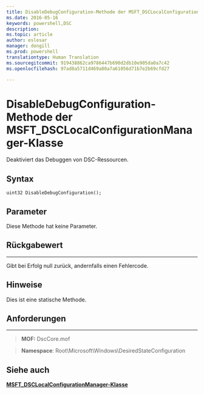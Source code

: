 ```yaml
---
title: DisableDebugConfiguration-Methode der MSFT_DSCLocalConfigurationManager-Klasse
ms.date: 2016-05-16
keywords: powershell,DSC
description: 
ms.topic: article
author: eslesar
manager: dongill
ms.prod: powershell
translationtype: Human Translation
ms.sourcegitcommit: 919438862ca9786447b690d2db10e905da0a7c42
ms.openlocfilehash: 97ad8a5711d469a80a7a61056d71b7e2b69cfd27

---
```


# DisableDebugConfiguration-Methode der MSFT_DSCLocalConfigurationManager-Klasse

Deaktiviert das Debuggen von DSC-Ressourcen.

Syntax
------

```mof
uint32 DisableDebugConfiguration();
```

Parameter
----------

Diese Methode hat keine Parameter.

## Rückgabewert
------------

Gibt bei Erfolg null zurück, andernfalls einen Fehlercode.

## Hinweise

Dies ist eine statische Methode.

## Anforderungen
------------
>**MOF:** DscCore.mof

>**Namespace**: Root\Microsoft\Windows\DesiredStateConfiguration


## Siehe auch


[**MSFT_DSCLocalConfigurationManager-Klasse**](msft-dsclocalconfigurationmanager.md)

 

 






<!--HONumber=Jun16_HO4-->


